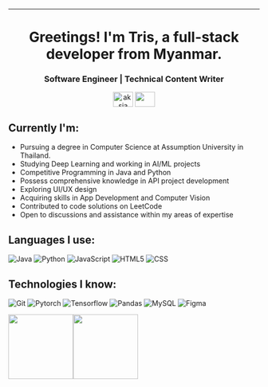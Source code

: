 
</p>
<hr>
<h1 align="center">Greetings! I'm Tris, a full-stack developer from Myanmar. </h1>
<h3 align="center">Software Engineer | Technical Content Writer </h3>
<p align="center">
<a href="https://www.linkedin.com/in/min-myint-mo-soe-1086bb2a9/" target="blank"><img align="center" src="https://cdn.jsdelivr.net/npm/simple-icons@3.0.1/icons/linkedin.svg" alt="aksia" height="30" width="40" /></a>
 <a href = "mailto: minmyintmosoe@gmail.com"><img align="center" src="https://simpleicons.org/icons/gmail.svg" height="30" width="40" /></a>
</p>
</p>

## Currently I'm:

- Pursuing a degree in Computer Science at Assumption University in Thailand.
- Studying Deep Learning and working in AI/ML projects
- Competitive Programming in Java and Python
- Possess comprehensive knowledge in API project development
- Exploring UI/UX design
- Acquiring skills in App Development and Computer Vision
- Contributed to code solutions on LeetCode
- Open to discussions and assistance within my areas of expertise

## Languages I use:

![Java](https://img.shields.io/badge/-Java-000000?style=flat&logo=Java&logoColor=007396)
![Python](https://img.shields.io/badge/-Python-000000?style=flat&logo=python)
![JavaScript](https://img.shields.io/badge/-JavaScript-000000?style=flat&logo=javascript)
![HTML5](https://img.shields.io/badge/-HTML5-000000?style=flat&logo=HTML5)
![CSS](https://img.shields.io/badge/-CSS-000000?style=flat&logo=CSS)



## Technologies I know:

![Git](https://img.shields.io/badge/git-EE4C2C?style=for-the-badge&logo=git&logoColor=222831)
![Pytorch](https://img.shields.io/badge/PyTorch-EE4C2C?style=for-the-badge&logo=pytorch&logoColor=222831)
![Tensorflow](https://img.shields.io/badge/TensorFlow-FF6F00?style=for-the-badge&logo=tensorflow&logoColor=222831)
![Pandas](https://img.shields.io/badge/Pandas-2C2D72?style=for-the-badge&logo=pandas&logoColor=222831)
![MySQL](https://img.shields.io/badge/MySQL-005C84?style=for-the-badge&logo=mysql&logoColor=222831)
![Figma](https://img.shields.io/badge/Figma-F24E1E?style=for-the-badge&logo=figma&logoColor=222831)

<img align="" height='130px' src="https://github-readme-stats.vercel.app/api?username=TrisTheKitten&hide_title=true&show_icons=true&include_all_commits=true&line_height=21&bg_color=0,EC6C6C,FFD479,FFFC79,73FA79&theme=graywhite" /><img align="" height='130px' src="https://github-readme-stats.vercel.app/api/top-langs/?username=TrisTheKitten&hide_title=true&layout=compact&bg_color=0,73FA79,73FDFF,D783FF&theme=graywhite" />



